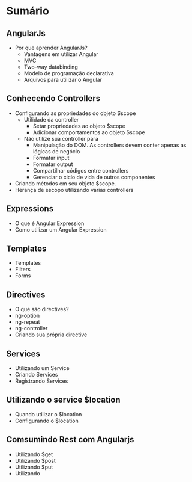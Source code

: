 # Sumário

AngularJs
---
* Por que aprender AngularJs?
    * Vantagens em utilizar Angular
    * MVC
    * Two-way databinding
    * Modelo de programação declarativa
    * Arquivos para utilizar o Angular

Conhecendo Controllers
---

* Configurando as propriedades do objeto $scope
  * Utilidade da controller
    * Setar propriedades ao objeto $scope
    * Adicionar comportamentos ao objeto $scope
  * Não utilize sua controller para
    * Manipulação do DOM. As controllers devem conter apenas as lógicas de negócio
    * Formatar input
    * Formatar output
    * Compartilhar códigos entre controllers
    * Gerenciar o ciclo de vida de outros componentes
* Criando métodos em seu objeto $scope.
* Herança de escopo utilizando várias controllers

Expressions
---

* O que é Angular Expression
* Como utilizar um Angular Expression

Templates
---

* Templates
* Filters
* Forms

Directives
---

* O que são directives?
* ng-option
* ng-repeat
* ng-controller
* Criando sua própria directive


Services
---

* Utilizando um Service
* Criando Services
* Registrando Services


Utilizando o service $location
---

* Quando utilizar o $location
* Configurando o $location 


Comsumindo Rest com Angularjs
---
* Utilizando $get
* Utilizando $post
* Utilizando $put
* Utilizando










